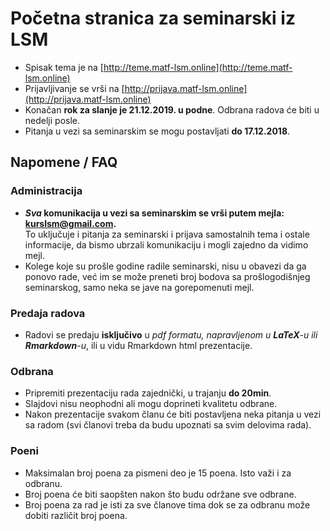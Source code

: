 # Početna stranica za seminarski iz LSM

* Spisak tema je na [http://teme.matf-lsm.online](http://teme.matf-lsm.online)
* Prijavljivanje se vrši na [http://prijava.matf-lsm.online](http://prijava.matf-lsm.online)
* Konačan **rok za slanje je 21.12.2019. u podne**. Odbrana radova će biti u nedelji posle.
* Pitanja u vezi sa seminarskim se mogu postavljati **do 17.12.2018**.

## Napomene / FAQ

### Administracija
* ***Sva* komunikacija u vezi sa seminarskim se vrši putem mejla: kurslsm@gmail.com.**<br>
To uključuje i pitanja za seminarski i prijava samostalnih tema i ostale informacije, da bismo ubrzali komunikaciju i mogli zajedno da vidimo mejl.
* Kolege koje su prošle godine radile seminarski, nisu u obavezi da ga ponovo rade, već im se može preneti broj bodova sa prošlogodišnjeg seminarskog, samo neka se jave na gorepomenuti mejl.

### Predaja radova
* Radovi se predaju **isključivo** u *pdf formatu, napravljenom u **LaTeX**-u ili **Rmarkdown**-u*, ili u vidu Rmarkdown html prezentacije.

### Odbrana

* Pripremiti prezentaciju rada zajednički, u trajanju **do 20min**.
* Slajdovi nisu neophodni ali mogu doprineti kvalitetu odbrane.
* Nakon prezentacije svakom članu će biti postavljena neka pitanja u vezi sa radom (svi članovi treba da budu upoznati sa svim delovima rada).

### Poeni
* Maksimalan broj poena za pismeni deo je 15 poena. Isto važi i za odbranu.
* Broj poena će biti saopšten nakon što budu održane sve odbrane.
* Broj poena za rad je isti za sve članove tima dok se za odbranu može dobiti različit broj poena.
